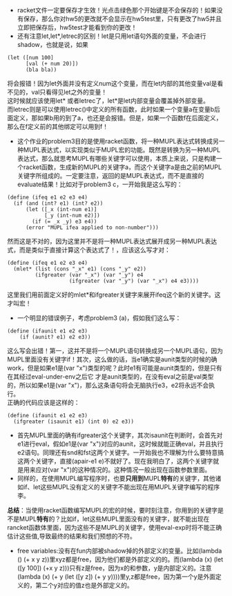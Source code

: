 *	racket文件一定要保存才生效！光点击绿色那个开始键是不会保存的！如果没有保存，那么你对hw5的更改就不会显示在hw5test里，只有更改了hw5并且立即把保存后，hw5test才能看到你的更改！
*	还有注意let,let*,letrec的区别！let是只用let语句外面的变量，不会进行shadow，也就是说，如果

```racket
(let ([num 100]
      [val (+ num 20)])
      (bla bla))
````

将会报错！因为let外面并没有定义num这个变量，而在let内部的其他变量val是看不见的，val只看得见let之外的变量！  
这时候就应该使用let* 或者letrec了，let*是let内部变量会覆盖掉外部变量。  
而letrec则是可以使用letrec()中定义的所有函数，此时如果一个变量a在变量b后面定义，那如果b用的到了a，也还是会报错。但是，如果一个函数f在后面定义，那么在f定义前的其他绑定可以用到f！  
*	这个作业的problem3目的是使用racket函数，将一种MUPL表达式转换成另一种MUPL表达式，以实现类似于MUPL宏的功能。既然是转换为另一种MUPL表达式，那么就思考MUPL有哪些关键字可以使用，本质上来说，只是构建一个racket函数，生成新的MUPL的关键字a，而这个关键字a是由之前的MUPL关键字所组成的。一定要注意，返回的是MUPL表达式，而不是直接的evaluate结果！比如对于problem3 c，一开始我是这么写的：

```racket
(define (ifeq e1 e2 e3 e4)
  (if (and (int? e1) (int? e2))
      (let ([_x (int-num e1)]
            [_y (int-num e2)])
        (if (= _x _y) e3 e4))
      (error "MUPL ifea applied to non-number")))
```

然而这是不对的，因为这里并不是将一种MUPL表达式展开成另一种MUPL表达式，而是类似于直接计算这个表达式了！，应该这么写才对：

```racket
(define (ifeq e1 e2 e3 e4)
  (mlet* (list (cons "_x" e1) (cons "_y" e2))
         (ifgreater (var "_x") (var "_y") e4
                    (ifgreater (var "_y") (var "_x") e4 e3))))
```

这里我们用前面定义好的mlet*和ifgreater关键字来展开ifeq这个新的关键字。这才叫宏！  
*	一个明显的错误例子，考虑problem3 (a)，假如我们这么写：

```racket
(define (ifaunit e1 e2 e3)
	(if (aunit? e1) e2 e3))
```

这么写会出错！第一，这并不是将一个MUPL语句转换成另一个MUPL语句，因为MUPL里面没有关键字if！其次，这么做的话，当e1确实是aunit类型的时候的确work，但是如果e1是(var "x")类型的呢？此时e1有可能是aunit类型的，但是只有在其经过eval-under-env之后它 才是aunit类型的，在没有eval之前是val类型的，所以如果e1是(var "x")，那么这条语句将会无脑执行e3，e2将永远不会执行。  
正确的代码应该是这样的：

```racket
(define (ifaunit e1 e2 e3)
  (ifgreater (isaunit e1) (int 0) e2 e3))
```

*	首先MUPL里面的确有ifgreater这个关键字，其次isaunit在判断时，会首先对e1进行eval，假如e1是(var "x")对应的aunit，这时候就能正确eval，并且执行e2语句。同理还有snd和fst这两个关键字。一开始我也不理解为什么要特意搞这两个关键字，直接(apair-e1 e)不就好了。现在我明白了，这两个关键字就是用来应对(var "x")的这种情况的。这种情况一般出现在函数参数里面。  
*	同样的，在使用MUPL编写程序时，也要**只用到**MUPL**特有**的关键字，其他诸如if、let这些MUPL没有定义的关键字不能出现在用MUPL关键字编写的程序李。  

**总结**：当使用racket函数编写MUPL的宏的时候，要时刻注意，你用到的关键字是不是MUPL**特有**的？比如if，let这些MUPL里面没有的关键字，就不能出现在rancket函数体里面，因为这些不是MUPL的关键字，使用eval-exp时将不能正确估计这些值,导致最终的结果和我们预想的不符。  
*	free variables:没有在fun内部被shadow掉的外部定义的变量。比如(lambda () (+ x y z))里xyz都是free，因为他们都是外部定义的的。而(lambda (x) (let ([y 100]) (+x y z)))只有z是free，因为x的和参数，y是内部定义的。注意(lambda (x) (+ y (let ([y z]) (+ y y))))里y,z都是free，因为第一个y是外面定义的，第二个y对应的值z也是外部定义的。  

